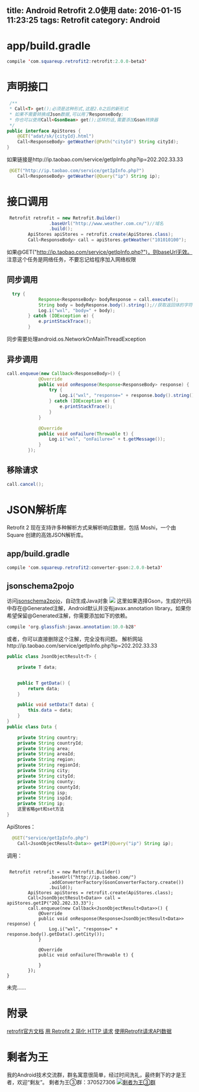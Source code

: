 title: Android Retrofit 2.0使用
date: 2016-01-15 11:23:25
tags: Retrofit 
category: Android
---
# app/build.gradle
```java
compile 'com.squareup.retrofit2:retrofit:2.0.0-beta3'
```
# 声明接口
```java
 /**
 * Call<T> get();必须是这种形式,这是2.0之后的新形式
 * 如果不需要转换成Json数据,可以用了ResponseBody;
 * 你也可以使用Call<GsonBean> get();这样的话,需要添加Gson转换器
 */
public interface ApiStores {
    @GET("adat/sk/{cityId}.html")
    Call<ResponseBody> getWeather(@Path("cityId") String cityId);
}
```
<!--more-->
如果链接是http://ip.taobao.com/service/getIpInfo.php?ip=202.202.33.33
```java
 @GET("http://ip.taobao.com/service/getIpInfo.php?")
    Call<ResponseBody> getWeather(@Query("ip") String ip);
```
# 接口调用
```java
 Retrofit retrofit = new Retrofit.Builder()
                .baseUrl("http://www.weather.com.cn/")//域名
                .build();
        ApiStores apiStores = retrofit.create(ApiStores.class);
        Call<ResponseBody> call = apiStores.getWeather("101010100");
```
如果@GET("http://ip.taobao.com/service/getIpInfo.php?")，则baseUrl无效。
注意这个任务是网络任务，不要忘记给程序加入网络权限<uses-permission android:name="android.permission.INTERNET" />
## 同步调用
```java
  try {
            Response<ResponseBody> bodyResponse = call.execute();
            String body = bodyResponse.body().string();//获取返回体的字符串
            Log.i("wxl", "body=" + body);
        } catch (IOException e) {
            e.printStackTrace();
        }
```
同步需要处理android.os.NetworkOnMainThreadException
## 异步调用
```java
call.enqueue(new Callback<ResponseBody>() {
            @Override
            public void onResponse(Response<ResponseBody> response) {
                try {
                    Log.i("wxl", "response=" + response.body().string());
                } catch (IOException e) {
                    e.printStackTrace();
                }
            }

            @Override
            public void onFailure(Throwable t) {
                Log.i("wxl", "onFailure=" + t.getMessage());
            }
        });
```
## 移除请求
```java
call.cancel();
```
# JSON解析库
Retrofit 2 现在支持许多种解析方式来解析响应数据，包括 Moshi，一个由Square 创建的高效JSON解析库。
## app/build.gradle
```java
compile 'com.squareup.retrofit2:converter-gson:2.0.0-beta3'
```
## jsonschema2pojo
访问[jsonschema2pojo](http://www.jsonschema2pojo.org/)，自动生成Java对象
![](http://7q5c2h.com1.z0.glb.clouddn.com/retrofit1.png)
这里如果选择Gson，生成的代码中存在@Generated注解，Android默认并没有javax.annotation library。如果你希望保留@Generated注解，你需要添加如下的依赖。
```java
compile 'org.glassfish:javax.annotation:10.0-b28'
```
或者，你可以直接删除这个注解，完全没有问题。
解析网站http://ip.taobao.com/service/getIpInfo.php?ip=202.202.33.33
```java
public class JsonObjectResult<T> {

    private T data;


    public T getData() {
        return data;
    }

    public void setData(T data) {
        this.data = data;
    }
}
public class Data {

    private String country;
    private String countryId;
    private String area;
    private String areaId;
    private String region;
    private String regionId;
    private String city;
    private String cityId;
    private String county;
    private String countyId;
    private String isp;
    private String ispId;
    private String ip;
    这里省略get和set方法
}
```
ApiStores：
```java
  @GET("service/getIpInfo.php")
    Call<JsonObjectResult<Data>> getIP(@Query("ip") String ip);
```
调用：
```

 Retrofit retrofit = new Retrofit.Builder()
                .baseUrl("http://ip.taobao.com/")
                .addConverterFactory(GsonConverterFactory.create())
                .build();
        ApiStores apiStores = retrofit.create(ApiStores.class);
        Call<JsonObjectResult<Data>> call = apiStores.getIP("202.202.33.33");
        call.enqueue(new Callback<JsonObjectResult<Data>>() {
            @Override
            public void onResponse(Response<JsonObjectResult<Data>> response) {
                Log.i("wxl", "response=" + response.body().getData().getCity());
            }

            @Override
            public void onFailure(Throwable t) {

            }
        });
}
```

未完……

# 附录
[retrofit官方文档](http://square.github.io/retrofit/)
[用 Retrofit 2 简化 HTTP 请求](https://realm.io/cn/news/droidcon-jake-wharton-simple-http-retrofit-2/)
[使用Retrofit请求API数据](http://www.jcodecraeer.com/a/anzhuokaifa/androidkaifa/2015/1016/3588.html)

# 剩者为王
我的Android技术交流群，群名寓意很简单，经过时间洗礼，最终剩下的才是王者，欢迎“剩友”。
剩者为王③群：370527306 <a target="_blank" href="http://shang.qq.com/wpa/qunwpa?idkey=0a992ba077da4c8325cbfef1c9e81f0443ffb782a0f2135c1a8f7326baac58ac"><img border="0" src="http://pub.idqqimg.com/wpa/images/group.png" alt="剩者为王③群" title="剩者为王③群"></a>
